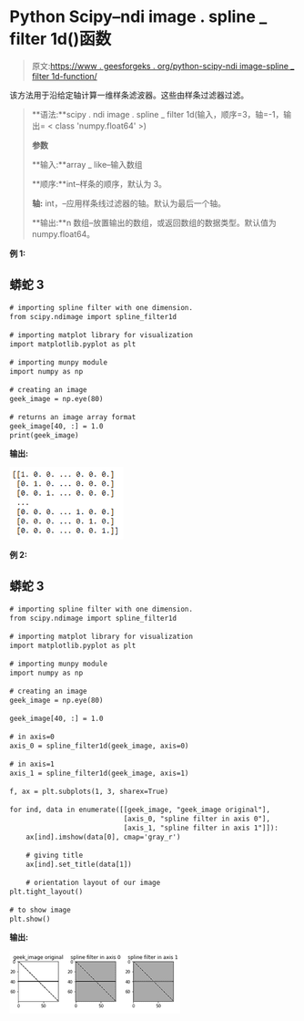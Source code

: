 # Python Scipy–ndi image . spline _ filter 1d()函数

> 原文:[https://www . geesforgeks . org/python-scipy-ndi image-spline _ filter 1d-function/](https://www.geeksforgeeks.org/python-scipy-ndimage-spline_filter1d-function/)

该方法用于沿给定轴计算一维样条滤波器。这些由样条过滤器过滤。

> **语法:**scipy . ndi image . spline _ filter 1d(输入，顺序=3，轴=-1，输出= < class 'numpy.float64' >)
> 
> **参数**
> 
> **输入:**array _ like–输入数组
> 
> **顺序:**int–样条的顺序，默认为 3。
> 
> **轴:** int，–应用样条线过滤器的轴。默认为最后一个轴。
> 
> **输出:**n 数组–放置输出的数组，或返回数组的数据类型。默认值为 numpy.float64。

**例 1:**

## 蟒蛇 3

```
# importing spline filter with one dimension.
from scipy.ndimage import spline_filter1d

# importing matplot library for visualization
import matplotlib.pyplot as plt

# importing munpy module
import numpy as np

# creating an image
geek_image = np.eye(80)

# returns an image array format
geek_image[40, :] = 1.0
print(geek_image)
```

**输出:**

![](img/ac2f7caafeedb4114b002480814c9bc4.png)

**例 2:**

## 蟒蛇 3

```
# importing spline filter with one dimension.
from scipy.ndimage import spline_filter1d

# importing matplot library for visualization
import matplotlib.pyplot as plt

# importing munpy module
import numpy as np

# creating an image
geek_image = np.eye(80)

geek_image[40, :] = 1.0

# in axis=0
axis_0 = spline_filter1d(geek_image, axis=0)

# in axis=1
axis_1 = spline_filter1d(geek_image, axis=1)

f, ax = plt.subplots(1, 3, sharex=True)

for ind, data in enumerate([[geek_image, "geek_image original"],
                            [axis_0, "spline filter in axis 0"],
                            [axis_1, "spline filter in axis 1"]]):
    ax[ind].imshow(data[0], cmap='gray_r')

    # giving title
    ax[ind].set_title(data[1])

    # orientation layout of our image
plt.tight_layout()

# to show image
plt.show()
```

**输出:**

![](img/8921d279d9d8798f5dfdfa6d14af1b56.png)